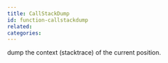 ```yaml
---
title: CallStackDump
id: function-callstackdump
related:
categories:
---
```


dump the context (stacktrace) of the current position.